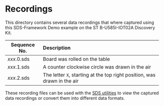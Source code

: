 # Recordings

This directory contains several data recordings that where captured using this SDS-Framework Demo example on the ST B-U585I-IOT02A Discovery Kit. 

Sequence No. | Description
-------------|:---------------------------------------
*xxx*.0.sds  | Board was rolled on the table
*xxx*.1.sds  | A counter clockwise circle was drawn in the air
*xxx*.2.sds  | The letter `X`, starting at the top right position, was drawn in the air

These recording files can be used with the [SDS utilities](../../../utilities) to view the captured data recordings or convert them into different data formats.

